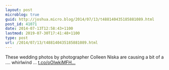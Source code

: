 ```yaml
---
layout: post
microblog: true
guid: http://joshua.micro.blog/2014/07/13/t488140435185881089.html
post_id: 41071
date: 2014-07-13T12:58:43+1100
lastmod: 2019-07-30T17:41:48+1100
type: post
url: /2014/07/13/t488140435185881089.html
---
```

These wedding photos by photographer Colleen Niska are causing a bit of a .... whirlwind ... [t.co/oOIwkiMFH...](http://t.co/oOIwkiMFHi)
